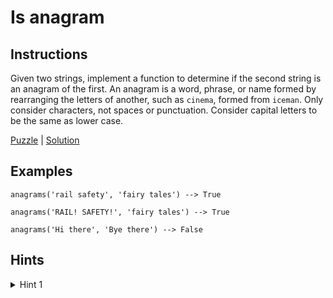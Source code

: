 # Is anagram

## Instructions

Given two strings, implement a function to determine if the second string is an anagram of the first. An anagram is a word, phrase, or name
formed by rearranging the letters of another, such as `cinema`, formed from `iceman`. Only consider characters, not spaces or punctuation.
Consider capital letters to be the same as lower case.

[Puzzle](IsAnagram.kt) | [Solution](IsAnagramSolution.kt)

## Examples

```
anagrams('rail safety', 'fairy tales') --> True

anagrams('RAIL! SAFETY!', 'fairy tales') --> True

anagrams('Hi there', 'Bye there') --> False
```

## Hints

<details>
<summary>Hint 1</summary>
Use frequency counter.
</details>
